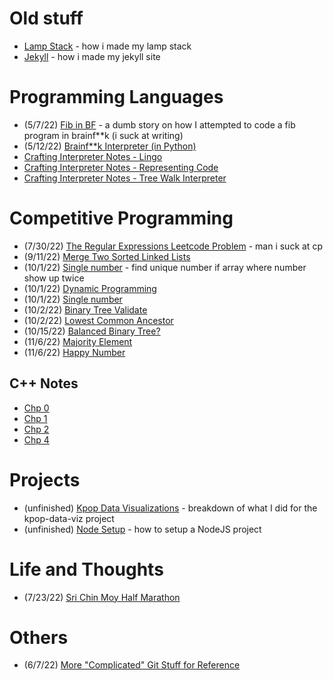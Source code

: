 # Old stuff
- [Lamp Stack](/posts/lamp_stack.md) - how i made my lamp stack
- [Jekyll](/posts/jekyll.md) - how i made my jekyll site

# Programming Languages

- (5/7/22) [Fib in BF](/posts/fib_in_bf.md) - a dumb story on how I attempted to code a fib program in brainf**k (i suck at writing)
- (5/12/22) [Brainf**k Interpreter (in Python)](/posts/bf_interpreter_in_python.md) 
- [Crafting Interpreter Notes - Lingo](/posts/pl/lingo.md)
- [Crafting Interpreter Notes - Representing Code](/posts/pl/representing-code.md)
- [Crafting Interpreter Notes - Tree Walk Interpreter](/posts/pl/tree-walk-interpreter.md)

# Competitive Programming

- (7/30/22) [The Regular Expressions Leetcode Problem](/posts/cp/reg-ex.md) - man i suck at cp
- (9/11/22) [Merge Two Sorted Linked Lists](/posts/cp/merge_two_sorted_list.md)
- (10/1/22) [Single number](/posts/cp/single_number.md) - find unique number if array where number show up twice
- (10/1/22) [Dynamic Programming](/posts/cp/dynamic_programming.md)
- (10/1/22) [Single number](/posts/cp/single_number.md)
- (10/2/22) [Binary Tree Validate](/posts/cp/binary_tree_validate.md)
- (10/2/22) [Lowest Common Ancestor](/posts/cp/lowest_common_ancestor.md)
- (10/15/22) [Balanced Binary Tree?](/posts/cp/balanced_bt.md)
- (11/6/22) [Majority Element](/posts/cp/majority_element.md)
- (11/6/22) [Happy Number](/posts/cp/happy_number.md)

## C++ Notes

- [Chp 0](/posts/cpp/chap0.md)
- [Chp 1](/posts/cpp/chap1.md)
- [Chp 2](/posts/cpp/chap2.md)
- [Chp 4](/posts/cpp/chap4.md)

# Projects
- (unfinished) [Kpop Data Visualizations](/posts/kpop-data-viz.md) - breakdown of what I did for the kpop-data-viz project
- (unfinished) [Node Setup](/posts/node-setup.md) - how to setup a NodeJS project

# Life and Thoughts
- (7/23/22) [Sri Chin Moy Half Marathon](/posts/half-marathon.md)

# Others
- (6/7/22) [More "Complicated" Git Stuff for Reference](/posts/git_stuff.md)